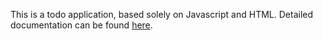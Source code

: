 This is a todo application, based solely on Javascript and HTML. Detailed documentation can be found [here](https://github.com/imsheth/trep/wiki).
